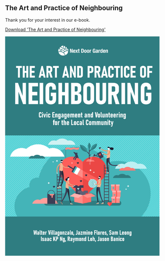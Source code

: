 ## The Art and Practice of Neighbouring

Thank you for your interest in our e-book.

[Download 'The Art and Practice of Neighbouring'](https://github.com/nextdoorgarden/files/raw/main/The%20Art%20and%20Practice%20of%20Neighbouring.pdf)

![cover](cover.png)
